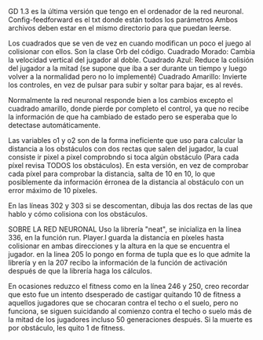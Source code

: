 GD 1.3 es la última versión que tengo en el ordenador de la red neuronal.
Config-feedforward es el txt donde están todos los parámetros
Ambos archivos deben estar en el mismo directorio para que puedan leerse.

Los cuadrados que se ven de vez en cuando modifican un poco el juego al colisionar con ellos. Son la clase Orb del código.
  Cuadrado Morado: Cambia la velocidad vertical del jugador al doble.
  Cuadrado Azul: Reduce la colisión del jugador a la mitad (se supone que iba a ser durante un tiempo y luego volver a la normalidad pero no lo implementé)
  Cuadrado Amarillo: Invierte los controles, en vez de pulsar para subir y soltar para bajar, es al revés.

  Normalmente la red neuronal responde bien a los cambios excepto el cuadrado amarillo, donde pierde por completo el control, ya que no recibe la información de que ha cambiado de
  estado pero se esperaba que lo detectase automáticamente.

Las variables o1 y o2 son de la forma ineficiente que uso para calcular la distancia a los obstáculos con dos rectas que salen del jugador, la cual consiste ir pixel a pixel comprobndo si toca algún obstáculo (Para cada píxel revisa TODOS los obstáculos).
En esta versión, en vez de comprobar cada píxel para comprobar la distancia, salta de 10 en 10, lo que posiblemente da información érronea de la distancia al obstáculo con un error máximo de 10 píxeles.

En las líneas 302 y 303 si se descomentan, dibuja las dos rectas de las que hablo y cómo colisiona con los obstáculos.

SOBRE LA RED NEURONAL
Uso la librería "neat", se inicializa en la línea 336, en la función run. Player.l guarda la distancia en píxeles hasta colisionar en ambas direcciones y la altura en la que se encuentra el jugador.
en la linea 205 lo pongo en forma de tupla que es lo que admite la librería y en la 207 recibo la información de la función de activación después de que la librería haga los cálculos.

En ocasiones reduzco el fitness como en la línea 246 y 250, creo recordar que esto fue un intento dsesperado de castigar quitando 10 de fitness a aquellos jugadores que se chocaran contra el techo o el suelo, pero no funciona, se siguen
suicidando al comienzo contra el techo o suelo más de la mitad de los jugadores incluso 50 generaciones después. Si la muerte es por obstáculo, les quito 1 de fitness.
